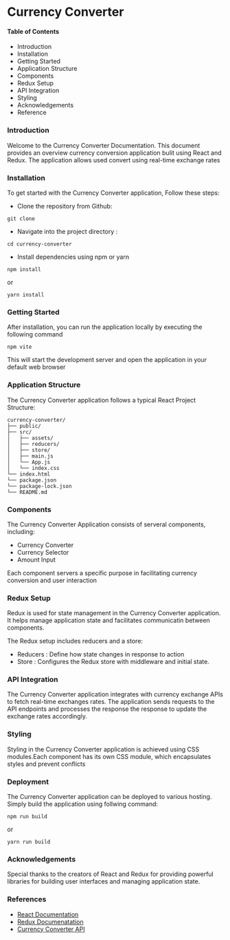 # Currency Converter 
#### Table of Contents 
- Introduction
- Installation 
- Getting Started 
- Application Structure 
- Components
- Redux Setup
- API Integration
- Styling 
- Acknowledgements
- Reference

### Introduction

Welcome to the Currency Converter Documentation. This document provides an overview currency conversion application bulit using React and Redux. The application allows used convert using real-time exchange rates 


### Installation 
To get started with the Currency Converter application, Follow these steps: 

- Clone the repository from Github: 
```
git clone 
```

- Navigate into the project directory :
```
cd currency-converter
````
- Install dependencies using npm or yarn
```
npm install
```
or 
```
yarn install
```

### Getting Started 
After installation, you can run the application locally by executing the following command 
```
npm vite
```
This will start the development server and open the application in your default web browser

### Application Structure
The Currency Converter application follows a typical React Project Structure: 

```
currency-converter/
├── public/
├── src/
│   ├── assets/
│   ├── reducers/
│   ├── store/
│   ├── main.js
│   └── App.js
│   └── index.css
└── index.html
└── package.json
└── package-lock.json
└── README.md
```

### Components
The Currency Converter Application consists of serveral components, including:
- Currency Converter
- Currency Selector
- Amount Input

Each component servers a specific purpose in facilitating currency conversion and user interaction


### Redux Setup 
Redux is used for state management in the Currency Converter application. It helps manage application state and facilitates communicatin between components.

The Redux setup includes reducers and a store:

- Reducers : Define how state changes in response to action
- Store : Configures the Redux store with middleware and initial state.
### API Integration
The Currency Converter application integrates with currency exchange APIs to fetch real-time exchanges rates. The application sends requests to the API endpoints and processes the response the response to update the exchange rates accordingly.
### Styling
Styling in the Currency Converter application is achieved using CSS modules.Each component has its own CSS module, which encapsulates styles and prevent conflicts

### Deployment
The Currency Converter application can be deployed to various hosting. Simply build the application using follwing command:

```
npm run build
```
or 
```
yarn run build
```

### Acknowledgements
Special thanks to the creators of React and Redux for providing powerful libraries for building user interfaces and managing application state. 


### References 
- [React Documentation](https://legacy.reactjs.org/docs/getting-started.html)
- [Redux Documenatation](https://redux.js.org/tutorials/index)
- [Currency Converter API](https://github.com/fawazahmed0/currency-api)
